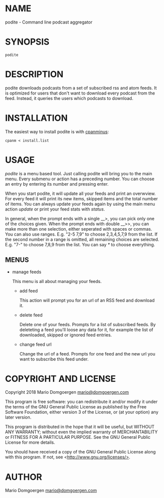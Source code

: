# NAME

podite - Command line podcast aggregator

# SYNOPSIS

    podite

# DESCRIPTION

podite downloads podcasts from a set of subscribed rss and atom feeds. It
is optimized for users that don't want to download every podcast from
the feed. Instead, it queries the users which podcasts to download.

# INSTALLATION

The easiest way to install podite is with
[cpanminus](https://github.com/miyagawa/cpanminus):

    cpanm < install.list

# USAGE

_podite_ is a menu based tool. Just calling podite will bring you to the main
menu. Every submenu or action has a preceding number. You can choose an entry
by entering its number and pressing enter.

When you start podite, it will update all your feeds and print an
overwview. For every feed it will print its new items, skipped items and
the total number of items. You can always update your feeds again by using
the main menu action _update_ or print your feed stats with _status_.

In general, when the prompt ends with a single __>, you can pick only one
of the choices given. When the prompt ends with double __>>, you can make
more than one selection, either seperated with spaces or commas. You
can also use ranges. E.g. "2-5 7,9" to choose 2,3,4,5,7,9 from the
list. If the second number in a range is omitted, all remaining choices
are selected. E.g. "7-" to choose 7,8,9 from the list. You can say _\*_
to choose everything.

## MENUS

- manage feeds

    This menu is all about managing your feeds.

    - add feed

        This action will prompt you for an url of an RSS feed and download it.

    - delete feed

        Delete one of your feeds. Prompts for a list of subscribed feeds. By
        deleteting a feed you'll loose any data for it, for example the list of
        downloaded, skipped or ignored feed entries.

    - change feed url

        Change the url of a feed. Prompts for one feed and the new url you want to
        subscribe this feed under.

# COPYRIGHT AND LICENSE

Copyright 2018 Mario Domgoergen <mario@domgoergen.com>

This program is free software: you can redistribute it and/or modify
it under the terms of the GNU General Public License as published by
the Free Software Foundation, either version 3 of the License, or
(at your option) any later version.

This program is distributed in the hope that it will be useful,
but WITHOUT ANY WARRANTY; without even the implied warranty of
MERCHANTABILITY or FITNESS FOR A PARTICULAR PURPOSE.  See the
GNU General Public License for more details.

You should have received a copy of the GNU General Public License
along with this program.  If not, see &lt;http://www.gnu.org/licenses/>.

# AUTHOR

Mario Domgoergen <mario@domgoergen.com>
